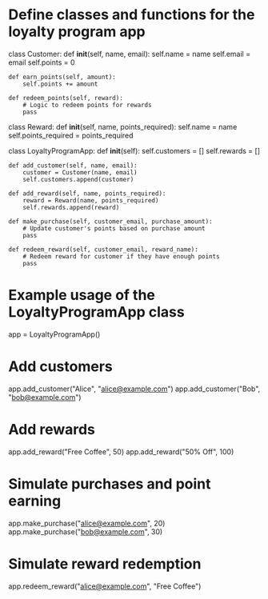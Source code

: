 # Define classes and functions for the loyalty program app

class Customer:
    def __init__(self, name, email):
        self.name = name
        self.email = email
        self.points = 0

    def earn_points(self, amount):
        self.points += amount

    def redeem_points(self, reward):
        # Logic to redeem points for rewards
        pass

class Reward:
    def __init__(self, name, points_required):
        self.name = name
        self.points_required = points_required

class LoyaltyProgramApp:
    def __init__(self):
        self.customers = []
        self.rewards = []

    def add_customer(self, name, email):
        customer = Customer(name, email)
        self.customers.append(customer)

    def add_reward(self, name, points_required):
        reward = Reward(name, points_required)
        self.rewards.append(reward)

    def make_purchase(self, customer_email, purchase_amount):
        # Update customer's points based on purchase amount
        pass

    def redeem_reward(self, customer_email, reward_name):
        # Redeem reward for customer if they have enough points
        pass

# Example usage of the LoyaltyProgramApp class

app = LoyaltyProgramApp()

# Add customers
app.add_customer("Alice", "alice@example.com")
app.add_customer("Bob", "bob@example.com")

# Add rewards
app.add_reward("Free Coffee", 50)
app.add_reward("50% Off", 100)

# Simulate purchases and point earning
app.make_purchase("alice@example.com", 20)
app.make_purchase("bob@example.com", 30)

# Simulate reward redemption
app.redeem_reward("alice@example.com", "Free Coffee")
